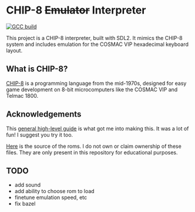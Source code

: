 # CHIP-8 <s>Emulator</s> Interpreter

[![GCC build](https://github.com/jwt2706/Chip8Interpreter/actions/workflows/gcc.yml/badge.svg?branch=main)](https://github.com/jwt2706/Chip8Interpreter/actions/workflows/gcc.yml)

This project is a CHIP-8 interpreter, built with SDL2. It mimics the CHIP-8 system and includes emulation for the COSMAC VIP hexadecimal keyboard layout.

## What is CHIP-8?

[CHIP-8](https://wikipedia.org/wiki/CHIP-8) is a programming language from the mid-1970s, designed for easy game development on 8-bit microcomputers like the COSMAC VIP and Telmac 1800.

## Acknowledgements

This [general high-level guide](https://tobiasvl.github.io/blog/write-a-chip-8-emulator) is what got me into making this. It was a lot of fun! I suggest you try it too.

[Here](https://github.com/loktar00/chip8/tree/master/roms) is the source of the roms. I do not own or claim ownership of these files. They are only present in this repository for educational purposes.

## TODO

- add sound
- add ability to choose rom to load
- finetune emulation speed, etc
- fix bazel

